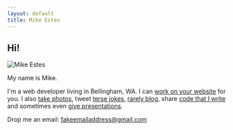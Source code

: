 ```yaml
---
layout: default
title: Mike Estes
---
```


## Hi!

![Mike Estes](https://secure.gravatar.com/avatar/e0e42943729080b7c067f6aa5e783743?s=420)

My name is Mike.

I'm a web developer living in Bellingham, WA.
I can [work on your website](http://www.westcodes.com/) for you.
I also [take photos](http://www.flickr.com/photos/mikejestes/), tweet [terse jokes](https://www.twitter.com/mikejestes), [rarely blog](http://blog.mikejestes.com/), share [code that I write](https://github.com/mikejestes) and sometimes even [give presentations](http://mikejestes.github.com/presentations/).

Drop me an email: fakeemailaddress@gmail.com
